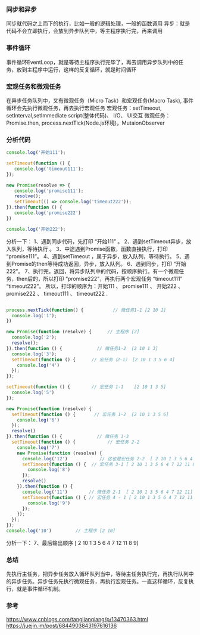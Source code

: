 ### 同步和异步
同步就代码之上而下的执行，比如一般的逻辑处理，一般的函数调用 
异步：就是代码不会立即执行，会放到异步队列中，等主程序执行完，再来调用

### 事件循环
事件循环EventLoop，就是等待主程序执行完毕了，再去调用异步队列中的任务，放到主程序中运行，这样的反复循环，就是时间循环

### 宏观任务和微观任务
在异步任务队列中，又有微观任务（Micro Task）和宏观任务(Macro Task),
事件循环会先执行微观任务，再去执行宏观任务
宏观任务：setTimeout, setInterval,setImmediate script(整体代码)、 I/O、 UI交互
微观任务：Promise.then, process.nextTick(Node.js环境)，MutaionObserver

### 分析代码
```javascript
console.log('开始111');

setTimeout(function () {
   console.log('timeout111');
});

new Promise(resolve => {
   console.log('promise111');
   resolve();
   setTimeout(() => console.log('timeout222'));
}).then(function () {
   console.log('promise222')
})

console.log('开始222');

```
分析一下：
1、遇到同步代码，先打印 “开始111” 。
2、遇到setTimeout异步，放入队列，等待执行 。
3、中途遇到Promise函数，函数直接执行，打印 “promise111”。
4、遇到setTimeout ，属于异步，放入队列，等待执行。
5、遇到Promise的then等待成功返回，异步，放入队列。
6、遇到同步，打印 “开始222”。
7、执行完，返回，将异步队列中的代码，按顺序执行。有一个微观任务，then后的，所以打印 “promise222”，再执行两个宏观任务 “timeout111” “timeout222”。
所以，打印的顺序为：开始111 、 promise111 、 开始222 、 promise222 、 timeout111 、 timeout222 .

```javascript

process.nextTick(function() {           // 微任务1-1 [2 10 1]
  console.log('1');                   
})

new Promise(function (resolve) {      // 主程序 [2]
  console.log('2');                   
  resolve();                          
}).then(function () {             // 微任务1-2  [2 10 1 3]         
  console.log('3');                   
  setTimeout(function () {      // 宏任务（2-1） [2 10 1 3 5 6 4]
    console.log('4')
  });
});

setTimeout(function () {        // 宏任务 1-1    [2 10 1 3 5]
  console.log('5')                    
});

new Promise(function (resolve) { 
  setTimeout(function () {       // 宏任务 1-2  [2 10 1 3 5 6]    
    console.log('6')                  
  });
  resolve()
}).then(function () {             // 微任务 1-3       
  setTimeout(function () {            // 宏任务 2-2
    console.log('7')
    new Promise(function (resolve) {
      console.log('12')            // 这也是宏任务 2-2  [ 2 10 1 3 5 6 4 7 12]
      setTimeout(function () {  // 宏任务 3-1 [ 2 10 1 3 5 6 4 7 12 11 8]
        console.log('8')
      });
      resolve()
    }).then(function () {
      console.log('11')        // 微任务 2-1  [ 2 10 1 3 5 6 4 7 12 11]
      setTimeout(function () { // 宏任务 4 - 1 [ 2 10 1 3 5 6 4 7 12 11 8 9]
        console.log('9')
      });
    });
  });
});
console.log('10')         // 主程序 [2 10]

```
分析一下：
7、最后输出顺序 [ 2 10 1 3 5 6 4 7 12 11 8 9]

### 总结

先执行主任务，把异步任务放入循环队列当中，等待主任务执行完，再执行队列中的异步任务。异步任务先执行微观任务，再执行宏观任务。一直这样循环，反复执行，就是事件循环机制。

### 参考
https://www.cnblogs.com/tangjianqiang/p/13470363.html
https://juejin.im/post/6844903843197616136